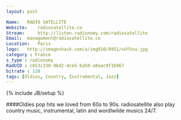 ```yaml
---
layout: post

Name: 	RADIO SATELLITE
Website: 	radiosatellite.co
Stream: 	http://listen.radionomy.com/radiosatellite
Email: 	management@radiosatellite.co
Location: 	Paris
logo: 	http://imageshack.com/a/img910/8951/xUfUvu.jpg
category : France
s_type : radionomy
RadUID : c853c338-9bd2-4ce5-ba50-a0aac9f16967
bitrate : 128
tags: [Oldies, Country, Instrumental, Jazz]
---
```

{% include JB/setup %}

####Oldies pop hits we loved from 60s to 90s. radiosatellite also play country music, instrumental, latin and wordlwilde musics 24/7.